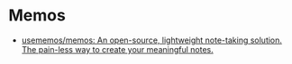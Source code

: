 # Memos

- [usememos/memos: An open-source, lightweight note-taking solution. The pain-less way to create your meaningful notes.](https://github.com/usememos/memos)
